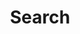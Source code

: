 ---
title: "Search"
slug: "search"
layout: "search"
outputs:
    - html
    - json
menu:
    main:
        weight: 4
        params: 
            icon: search
---